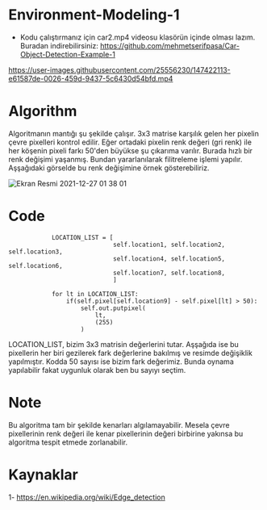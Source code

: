 # Environment-Modeling-1
* Kodu çalıştırmanız için car2.mp4 videosu klasörün içinde olması lazım. Buradan indirebilirsiniz: https://github.com/mehmetserifpasa/Car-Object-Detection-Example-1

https://user-images.githubusercontent.com/25556230/147422113-e61587de-0026-459d-9437-5c6430d54bfd.mp4


# Algorithm
Algoritmanın mantığı şu şekilde çalışır. 3x3 matrise karşılık gelen her pixelin çevre pixelleri kontrol edilir. Eğer 
ortadaki pixelin renk değeri (gri renk) ile her köşenin pixeli farkı 50'den büyükse şu çıkarıma varılır. Burada hızlı bir 
renk değişimi yaşanmış. Bundan yararlanılarak filitreleme işlemi yapılır. Aşşağıdaki görselde bu renk değişimine örnek
gösterebiliriz.

![Ekran Resmi 2021-12-27 01 38 01](https://user-images.githubusercontent.com/25556230/147421579-5e4bf91a-228e-4f4b-9886-add2ccb17006.png)


# Code
```
            LOCATION_LIST = [
                             self.location1, self.location2, self.location3,
                             self.location4, self.location5, self.location6,
                             self.location7, self.location8,
                             ]

            for lt in LOCATION_LIST:
                if(self.pixel[self.location9] - self.pixel[lt] > 50):
                    self.out.putpixel(
                        lt,
                        (255)
                    )
```
LOCATION_LIST, bizim 3x3 matrisin değerlerini tutar. Aşşağıda ise bu pixellerin her biri gezilerek fark değerlerine
bakılmış ve resimde değişiklik yapılmıştır. Kodda 50 sayısı ise bizim fark değerimiz. Bunda oynama yapılabilir fakat
uygunluk olarak ben bu sayıyı seçtim.

# Note
Bu algoritma tam bir şekilde kenarları algılamayabilir. Mesela çevre pixellerinin renk değeri ile kenar pixellerinin değeri
birbirine yakınsa bu algoritma tespit etmede zorlanabilir.

# Kaynaklar
1- https://en.wikipedia.org/wiki/Edge_detection

